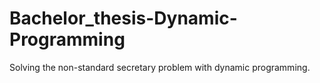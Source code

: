 # Bachelor_thesis-Dynamic-Programming
Solving the non-standard secretary problem with dynamic programming.
